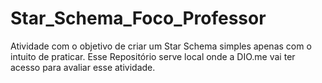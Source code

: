 # Star_Schema_Foco_Professor
Atividade com o objetivo de criar um Star Schema simples apenas com o intuito de praticar. Esse Repositório serve local onde a DIO.me vai ter acesso para avaliar esse atividade.
